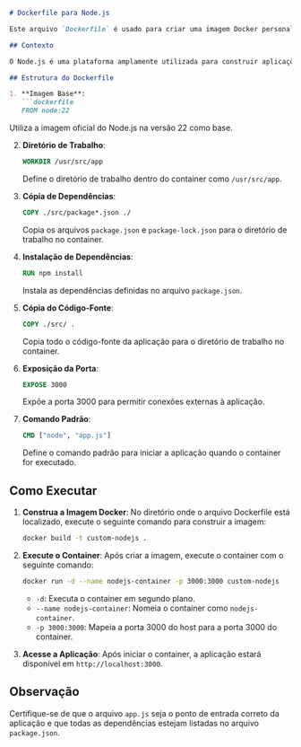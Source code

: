 ```markdown
# Dockerfile para Node.js

Este arquivo `Dockerfile` é usado para criar uma imagem Docker personalizada para executar uma aplicação Node.js. Ele configura um ambiente de desenvolvimento baseado na versão 22 do Node.js, instala as dependências da aplicação e expõe a porta padrão para execução.

## Contexto

O Node.js é uma plataforma amplamente utilizada para construir aplicações web escaláveis e rápidas. Este `Dockerfile` utiliza a imagem oficial do Node.js na versão 22 e configura o ambiente necessário para executar uma aplicação web. Ele copia os arquivos de dependências, instala os pacotes necessários e define o comando padrão para iniciar a aplicação.

## Estrutura do Dockerfile

1. **Imagem Base**:
   ```dockerfile
   FROM node:22
   ```
   Utiliza a imagem oficial do Node.js na versão 22 como base.

2. **Diretório de Trabalho**:
   ```dockerfile
   WORKDIR /usr/src/app
   ```
   Define o diretório de trabalho dentro do container como `/usr/src/app`.

3. **Cópia de Dependências**:
   ```dockerfile
   COPY ./src/package*.json ./
   ```
   Copia os arquivos `package.json` e `package-lock.json` para o diretório de trabalho no container.

4. **Instalação de Dependências**:
   ```dockerfile
   RUN npm install
   ```
   Instala as dependências definidas no arquivo `package.json`.

5. **Cópia do Código-Fonte**:
   ```dockerfile
   COPY ./src/ .
   ```
   Copia todo o código-fonte da aplicação para o diretório de trabalho no container.

6. **Exposição da Porta**:
   ```dockerfile
   EXPOSE 3000
   ```
   Expõe a porta 3000 para permitir conexões externas à aplicação.

7. **Comando Padrão**:
   ```dockerfile
   CMD ["node", "app.js"]
   ```
   Define o comando padrão para iniciar a aplicação quando o container for executado.

## Como Executar

1. **Construa a Imagem Docker**:
   No diretório onde o arquivo Dockerfile está localizado, execute o seguinte comando para construir a imagem:
   ```bash
   docker build -t custom-nodejs .
   ```

2. **Execute o Container**:
   Após criar a imagem, execute o container com o seguinte comando:
   ```bash
   docker run -d --name nodejs-container -p 3000:3000 custom-nodejs
   ```
   - `-d`: Executa o container em segundo plano.
   - `--name nodejs-container`: Nomeia o container como `nodejs-container`.
   - `-p 3000:3000`: Mapeia a porta 3000 do host para a porta 3000 do container.

3. **Acesse a Aplicação**:
   Após iniciar o container, a aplicação estará disponível em `http://localhost:3000`.

## Observação

Certifique-se de que o arquivo `app.js` seja o ponto de entrada correto da aplicação e que todas as dependências estejam listadas no arquivo `package.json`.